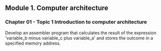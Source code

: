 ## Module 1. Computer architecture
### Chapter 01 - Topic 1 Introduction to computer architecture
Develop an assembler program that calculates the result of the expression 'variable_b minus variable_c plus variable_a' and stores the outcome in a specified memory address.



